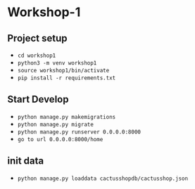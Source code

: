 # Workshop-1
## Project setup

- `cd workshop1` 
- `python3 -m venv workshop1`
- `source workshop1/bin/activate`
- `pip install -r requirements.txt`

## Start Develop
- `python manage.py makemigrations`
- `python manage.py migrate`
- `python manage.py runserver 0.0.0.0:8000`
- `go to url 0.0.0.0:8000/home`
## init data
- `python manage.py loaddata cactusshopdb/cactusshop.json`
 